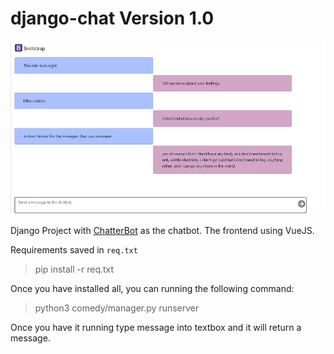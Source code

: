 # django-chat Version 1.0

![](./images/screenshot.bmp)

Django Project with [ChatterBot](https://github.com/gunthercox/ChatterBot) as the chatbot. The frontend using VueJS.

Requirements saved in `req.txt`

> pip install -r req.txt

Once you have installed all, you can running the following command:

> python3 comedy/manager.py runserver

Once you have it running type message into textbox and it will return a message.

